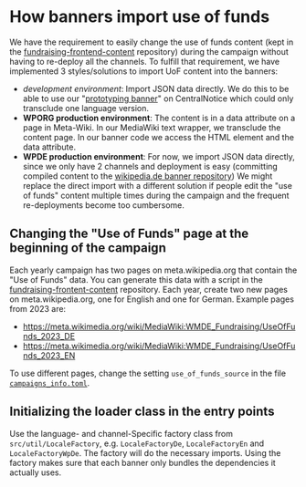 # How banners import use of funds

We have the requirement to easily change the use of funds content (kept in the
[fundraising-frontend-content](https://github.com/wmde/fundraising-frontend-content) repository)
during the campaign without having to re-deploy all the channels.
To fulfill that requirement, we have implemented 3 styles/solutions to import UoF content into the banners:

- *development environment*: Import JSON data directly. We do this to be able to use our 
  "[prototyping banner](https://meta.wikimedia.org/wiki/Special:CentralNoticeBanners/edit/B22_WMDE_local_prototype)" on
  CentralNotice which could only transclude one language version. 
- **WPORG production environment**: The content is in a data attribute on a page in Meta-Wiki. In our MediaWiki text wrapper,
  we transclude the content page. In our banner code we access the HTML element and the data attribute.
- **WPDE production environment**: For now, we import JSON data directly, since we only have 2 channels and deployment is easy
  (committing compiled content to the [wikipedia.de banner repository](https://github.com/wmde/wikipedia.de-banners)) 
  We might replace the direct import with a different solution if people edit the "use of funds" content multiple times
  during the campaign and the frequent re-deployments become too cumbersome.

## Changing the "Use of Funds" page at the beginning of the campaign

Each yearly campaign has two pages on meta.wikipedia.org that contain the "Use of Funds" data. You can generate this data with a script in the
[fundraising-frontent-content](https://github.com/wmde/fundraising-frontend-content) repository.
Each year, create two new pages on meta.wikipedia.org, one for English and one for German. Example pages from 2023 are:

* https://meta.wikimedia.org/wiki/MediaWiki:WMDE_Fundraising/UseOfFunds_2023_DE
* https://meta.wikimedia.org/wiki/MediaWiki:WMDE_Fundraising/UseOfFunds_2023_EN

To use different pages, change the setting `use_of_funds_source` in the file [`campaigns_info.toml`](../campaign_info.toml).

## Initializing the loader class in the entry points

Use the language- and channel-Specific factory class from `src/util/LocaleFactory`, e.g. `LocaleFactoryDe`, `LocaleFactoryEn` and `LocaleFactoryWpDe`.
The factory will do the necessary imports. Using the factory makes sure that each banner only bundles the dependencies
it actually uses.
